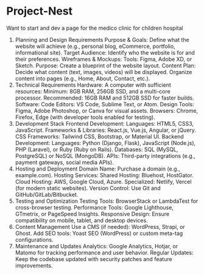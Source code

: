 # Project-Nest
Want to start and dev a page for the medico clinic for children hospital 
1. Planning and Design Requirements
Purpose & Goals: Define what the website will achieve (e.g., personal blog, eCommerce, portfolio, informational site).
Target Audience: Identify who the website is for and their preferences.
Wireframes & Mockups:
Tools: Figma, Adobe XD, or Sketch.
Purpose: Create a blueprint of the website layout.
Content Plan:
Decide what content (text, images, videos) will be displayed.
Organize content into pages (e.g., Home, About, Contact, etc.).
2. Technical Requirements
Hardware:
A computer with sufficient resources:
Minimum: 8GB RAM, 256GB SSD, and a multi-core processor.
Recommended: 16GB RAM and 512GB SSD for faster builds.
Software:
Code Editors:
VS Code, Sublime Text, or Atom.
Design Tools:
Figma, Adobe Photoshop, or Canva for visual assets.
Browsers:
Chrome, Firefox, Edge (with developer tools enabled for testing).
3. Development Stack
Frontend Development:
Languages:
HTML5, CSS3, JavaScript.
Frameworks & Libraries:
React.js, Vue.js, Angular, or jQuery.
CSS Frameworks:
Tailwind CSS, Bootstrap, or Material UI.
Backend Development:
Languages:
Python (Django, Flask), JavaScript (Node.js), PHP (Laravel), or Ruby (Ruby on Rails).
Databases:
SQL (MySQL, PostgreSQL) or NoSQL (MongoDB).
APIs:
Third-party integrations (e.g., payment gateways, social media APIs).
4. Hosting and Deployment
Domain Name: Purchase a domain (e.g., example.com).
Hosting Services:
Shared Hosting: Bluehost, HostGator.
Cloud Hosting: AWS, Google Cloud, Azure.
Specialized: Netlify, Vercel (for modern static websites).
Version Control:
Use Git and GitHub/GitLab/Bitbucket.
5. Testing and Optimization
Testing Tools:
BrowserStack or LambdaTest for cross-browser testing.
Performance Tools:
Google Lighthouse, GTmetrix, or PageSpeed Insights.
Responsive Design:
Ensure compatibility on mobile, tablet, and desktop devices.
6. Content Management
Use a CMS (if needed):
WordPress, Strapi, or Ghost.
Add SEO tools:
Yoast SEO (WordPress) or custom meta-tag configurations.
7. Maintenance and Updates
Analytics:
Google Analytics, Hotjar, or Matomo for tracking performance and user behavior.
Regular Updates:
Keep the codebase updated with security patches and feature improvements.
